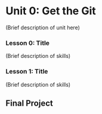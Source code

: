 # Unit 0: Get the Git
(Brief description of unit here)

### Lesson 0: Title
(Brief description of skills)

### Lesson 1: Title
(Brief description of skills)

## Final Project

